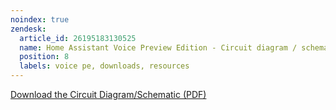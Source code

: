 ```yaml
---
noindex: true
zendesk:
  article_id: 26195183130525
  name: Home Assistant Voice Preview Edition - Circuit diagram / schematic
  position: 8
  labels: voice pe, downloads, resources
---
```


[Download the Circuit Diagram/Schematic (PDF)](/static/docs/voice/home_assistant_voice_pe_schematic_v1.0_241009.pdf)
